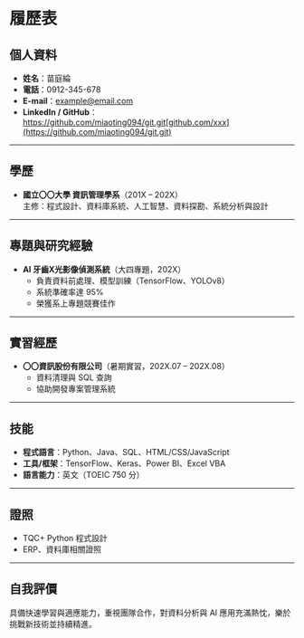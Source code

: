 
# 履歷表

## 個人資料
- **姓名**：苗庭綸
- **電話**：0912-345-678  
- **E-mail**：example@email.com  
- **LinkedIn / GitHub**：https://github.com/miaoting094/git.git[github.com/xxx](https://github.com/miaoting094/git.git)

---

## 學歷
- **國立〇〇大學 資訊管理學系**（201X – 202X）  
  主修：程式設計、資料庫系統、人工智慧、資料探勘、系統分析與設計

---

## 專題與研究經驗
- **AI 牙齒X光影像偵測系統**（大四專題，202X）  
  - 負責資料前處理、模型訓練（TensorFlow、YOLOv8）  
  - 系統準確率達 95%  
  - 榮獲系上專題競賽佳作

---

## 實習經歷
- **〇〇資訊股份有限公司**（暑期實習，202X.07 – 202X.08）  
  - 資料清理與 SQL 查詢  
  - 協助開發專案管理系統

---

## 技能
- **程式語言**：Python、Java、SQL、HTML/CSS/JavaScript  
- **工具/框架**：TensorFlow、Keras、Power BI、Excel VBA  
- **語言能力**：英文（TOEIC 750 分）

---

## 證照
- TQC+ Python 程式設計  
- ERP、資料庫相關證照

---

## 自我評價
具備快速學習與適應能力，重視團隊合作，對資料分析與 AI 應用充滿熱忱，樂於挑戰新技術並持續精進。
